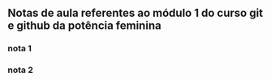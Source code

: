 ## Notas de aula referentes ao módulo 1 do curso git e github da potência feminina

### nota 1 

### nota 2